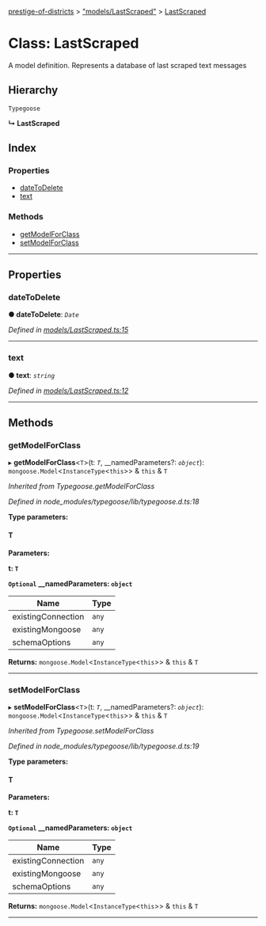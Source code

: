 [prestige-of-districts](../README.md) > ["models/LastScraped"](../modules/_models_lastscraped_.md) > [LastScraped](../classes/_models_lastscraped_.lastscraped.md)

# Class: LastScraped

A model definition. Represents a database of last scraped text messages

## Hierarchy

 `Typegoose`

**↳ LastScraped**

## Index

### Properties

* [dateToDelete](_models_lastscraped_.lastscraped.md#datetodelete)
* [text](_models_lastscraped_.lastscraped.md#text)

### Methods

* [getModelForClass](_models_lastscraped_.lastscraped.md#getmodelforclass)
* [setModelForClass](_models_lastscraped_.lastscraped.md#setmodelforclass)

---

## Properties

<a id="datetodelete"></a>

###  dateToDelete

**● dateToDelete**: *`Date`*

*Defined in [models/LastScraped.ts:15](https://github.com/YarosJ/prestige-of-districts/blob/a1ae45e/models/LastScraped.ts#L15)*

___
<a id="text"></a>

###  text

**● text**: *`string`*

*Defined in [models/LastScraped.ts:12](https://github.com/YarosJ/prestige-of-districts/blob/a1ae45e/models/LastScraped.ts#L12)*

___

## Methods

<a id="getmodelforclass"></a>

###  getModelForClass

▸ **getModelForClass**<`T`>(t: *`T`*, __namedParameters?: *`object`*): `mongoose.Model`<`InstanceType`<`this`>> & `this` & `T`

*Inherited from Typegoose.getModelForClass*

*Defined in node_modules/typegoose/lib/typegoose.d.ts:18*

**Type parameters:**

#### T 
**Parameters:**

**t: `T`**

**`Optional` __namedParameters: `object`**

| Name | Type |
| ------ | ------ |
| existingConnection | `any` |
| existingMongoose | `any` |
| schemaOptions | `any` |

**Returns:** `mongoose.Model`<`InstanceType`<`this`>> & `this` & `T`

___
<a id="setmodelforclass"></a>

###  setModelForClass

▸ **setModelForClass**<`T`>(t: *`T`*, __namedParameters?: *`object`*): `mongoose.Model`<`InstanceType`<`this`>> & `this` & `T`

*Inherited from Typegoose.setModelForClass*

*Defined in node_modules/typegoose/lib/typegoose.d.ts:19*

**Type parameters:**

#### T 
**Parameters:**

**t: `T`**

**`Optional` __namedParameters: `object`**

| Name | Type |
| ------ | ------ |
| existingConnection | `any` |
| existingMongoose | `any` |
| schemaOptions | `any` |

**Returns:** `mongoose.Model`<`InstanceType`<`this`>> & `this` & `T`

___

